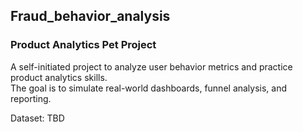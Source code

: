 ## Fraud_behavior_analysis
### Product Analytics Pet Project

A self-initiated project to analyze user behavior metrics and practice product analytics skills.  
The goal is to simulate real-world dashboards, funnel analysis, and reporting.

Dataset: TBD
